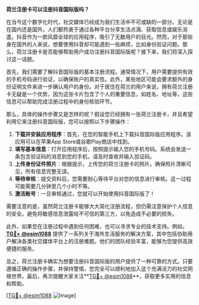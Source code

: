 **荷兰注册卡可以注册抖音国际版吗？**

在当今这个数字化时代，社交媒体已经成为我们生活中不可或缺的一部分。无论是在国内还是国外，人们都热衷于通过各种平台分享生活点滴、获取信息或娱乐消遣。抖音作为一款风靡全球的应用程序，吸引了无数用户的目光。然而，对于那些身在国外的人来说，想要使用抖音却可能遇到一些麻烦，比如身份验证问题。那么，荷兰注册卡是否能够帮助用户成功注册抖音国际版呢？接下来，我们将深入探讨这一话题。

首先，我们需要了解抖音国际版的基本注册流程。通常情况下，用户需要提供有效的手机号码进行验证，以确保账户的真实性。此外，某些地区可能会要求额外的身份证明文件来进一步确认用户的身份。对于居住在荷兰的用户来说，拥有荷兰注册卡无疑是一个优势，因为这张卡片包含了个人的重要信息，如姓名、地址等，这些信息可以帮助完成注册过程中的身份核验环节。

那么，具体的操作步骤又是怎样的呢？假设您已经拥有一张荷兰注册卡，并且希望利用它来注册抖音国际版，您可以按照以下步骤操作：

1. **下载并安装应用程序**：首先，在您的智能手机上下载抖音国际版应用程序。该应用可以在苹果App Store或谷歌Play商店中找到。
2. **填写基本信息**：打开应用程序后，按照提示输入您的手机号码。系统会发送一条包含验证码的消息到您的手机，请及时查收并输入验证码。
3. **上传身份证件照片**：根据提示，上传您的荷兰注册卡的照片。确保照片清晰可见，所有信息完整无误。
4. **等待审核**：提交资料后，您需要耐心等待平台对您的信息进行审核。这一过程可能需要几分钟至几个小时不等。
5. **激活账号**：一旦审核通过，您就可以开始使用抖音国际版了！

需要注意的是，虽然荷兰注册卡能够大大简化注册流程，但仍需注意保护个人信息的安全。避免将敏感信息泄露给不可信的第三方，以免造成不必要的损失。

此外，如果您在注册过程中遇到任何困难，也可以寻求专业的技术支持。例如，**[TG💪+ @esim1088](https://t.me/s/esim1088)** 提供了一系列关于海外生活服务的解决方案，其中包括协助用户解决各类社交媒体平台上的注册难题。他们的团队经验丰富，能够为您提供高效便捷的服务。

总之，荷兰注册卡确实为想要注册抖音国际版的用户提供了一种可靠的方式。只要遵循正确的操作步骤，并保持警惕，您完全可以顺利地加入这个充满活力的社交网络世界。最后，再次提醒大家关注**[TG💪+ @esim1088](https://t.me/s/esim1088)**，获取更多实用的信息和帮助。

[[TG💪+ @esim1088](https://t.me/s/esim1088) ![Image](https://i.postimg.cc/4NQfJmqS/Snipaste-2025-05-13-00-14-12.png)]